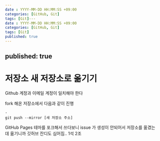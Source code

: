```yaml
---
date : YYYY-MM-DD HH:MM:SS +09:00
categories: [GitHub, Git]
tags: [Git]---
date : YYYY-MM-DD HH:MM:SS +09:00
categories: [GitHub, Git]
tags: [Git]
published: true
---
```

published: true
---

# 저장소 새 저장소로 옮기기
Github 계정과 이메일 계정이 일치해야 한다


fork 해온 저장소에서 다음과 같이 진행
```
-
git push --mirror [새 저장소 주소]
```

GitHub Pages 테마를 포크해서 쓰다보니 issue 가 생성이 안되어서
저장소를 옮겼는데
옮기니까 깃허브 잔디도 심어짐.. 1석 2조
